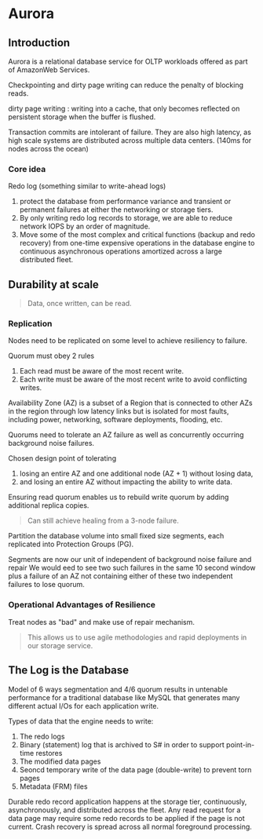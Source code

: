 # Aurora

## Introduction

Aurora is a relational database service for OLTP workloads offered as part of AmazonWeb Services.

Checkpointing and dirty page writing can reduce the penalty of blocking reads.

dirty page writing 
: writing into a cache, that only becomes reflected on persistent storage when the buffer is flushed.


Transaction commits are intolerant of failure.
They are also high latency, as high scale systems are distributed across multiple data centers.
(140ms for nodes across the ocean)

### Core idea
Redo log (something similar to write-ahead logs)

1. protect the database from performance variance and transient or permanent failures at either the networking or storage tiers.
2. By only writing redo log records to storage, we are able to reduce network IOPS by an order of magnitude.
3. Move some of the most complex and critical functions (backup and redo recovery) from one-time expensive operations in the database engine to continuous asynchronous operations amortized across a large distributed fleet.

## Durability at scale

> Data, once written, can be read.

### Replication

Nodes need to be replicated on some level to achieve resiliency to failure.

Quorum must obey 2 rules

1. Each read must be aware of the most recent write.
2. Each write must be aware of the most recent write to avoid conflicting writes.

Availability Zone (AZ) is a subset of a Region that is connected to other AZs in the region through low latency links but is isolated for most faults, including power, networking, software deployments, flooding, etc.

Quorums need to tolerate an AZ failure as well as concurrently occurring background noise failures.

Chosen design point of tolerating
1. losing an entire AZ and one additional node (AZ + 1) without losing data, 
2. and losing an entire AZ without impacting the ability to write data.

Ensuring read quorum enables us to rebuild write quorum by adding additional replica copies.

> Can still achieve healing from a 3-node failure.

Partition the database volume into small fixed size segments, each replicated into Protection Groups (PG).


Segments are now our unit of independent of background noise failure and repair
We would eed to see two such failures in the same 10 second window plus a failure of an AZ not containing either of these two independent failures to lose quorum.

### Operational Advantages of Resilience

Treat nodes as "bad" and make use of repair mechanism.

> This allows us to use agile methodologies and rapid deployments in our storage service.

## The Log is the Database

Model of 6 ways segmentation and 4/6 quorum results in untenable performance for a traditional database like MySQL that generates many different actual I/Os for each application write.

Types of data that the engine needs to write:
1. The redo logs
2. Binary (statement) log that is archived to S# in order to support point-in-time restores 
3. The modified data pages
4. Seoncd temporary write of the data page (double-write) to prevent torn pages
5. Metadata (FRM) files


Durable redo record application happens at the storage tier, continuously, asynchronously, and distributed across the fleet. 
Any read request for a data page may require some redo records to be applied if the page is not current.
Crash recovery is spread across all normal foreground processing.

